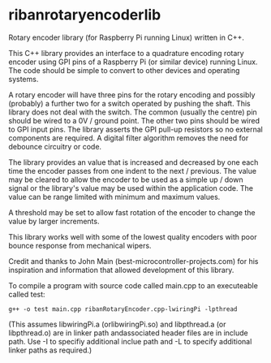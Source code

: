 # ribanrotaryencoderlib
Rotary encoder library (for Raspberry Pi running Linux) written in C++.

This C++ library provides an interface to a quadrature encoding rotary encoder using GPI pins of a Raspberry Pi (or similar device) running Linux. The code should be simple to convert to other devices and operating systems.

A rotary encoder will have three pins for the rotary encoding and possibly (probably) a further two for a switch operated by pushing the shaft. This library does not deal with the switch. The common (usually the centre) pin should be wired to a 0V / ground point. The other two pins should be wired to GPI input pins. The library asserts the GPI pull-up resistors so no external components are required. A digital filter algorithm removes the need for debounce circuitry or code.

The library provides an value that is increased and decreased by one each time the encoder passes from one indent to the next / previous. The value may be cleared to allow the encoder to be used as a simple up / down signal or the library's value may be used within the application code. The value can be range limited with minimum and maximum values.

A threshold may be set to allow fast rotation of the encoder to change the value by larger increments.

This library works well with some of the lowest quality encoders with poor bounce response from mechanical wipers.

Credit and thanks to John Main (best-microcontroller-projects.com) for his inspiration and information that allowed development of this library.

To compile a program with source code called main.cpp to an executeable called test:

`g++ -o test main.cpp ribanRotaryEncoder.cpp-lwiringPi -lpthread`

(This assumes libwiringPi.a (orlibwiringPi.so) and libpthread.a (or libpthread.o) are in linker path andassociated header files are in include path. Use -I to specifiy additional inclue path and -L to specify additional linker paths as required.)
